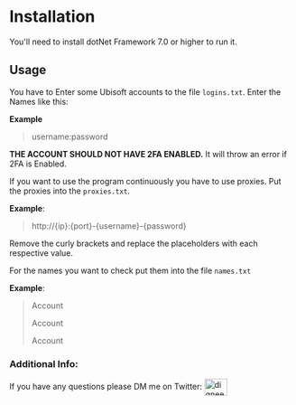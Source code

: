 # Installation
You'll need to install dotNet Framework 7.0 or higher to run it.

## Usage

You have to Enter some Ubisoft accounts to the file `logins.txt`. Enter the Names like this:

**Example**
>username:password

**THE ACCOUNT SHOULD NOT HAVE 2FA ENABLED.**
It will throw an error if 2FA is Enabled.

If you want to use the program continuously you have to use proxies.
Put the proxies into the `proxies.txt`.

**Example**:
>http://{ip}:{port}-{username}-{password}

Remove the curly brackets and replace the placeholders with each respective value.

For the names you want to check put them into the file `names.txt`

**Example**:
> Account
> 
> Account
> 
> Account

### Additional Info:
If you have any questions please DM me on Twitter: <a href="https://twitter.com/digneety" target="blank"><img align="center" src="https://raw.githubusercontent.com/rahuldkjain/github-profile-readme-generator/master/src/images/icons/Social/twitter.svg" alt="digneety" height="30" width="40" /></a>
